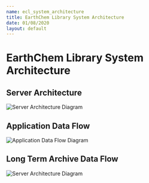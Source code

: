 ```yaml
---
name: ecl_system_architecture
title: EarthChem Library System Architecture 
date: 01/08/2020
layout: default
---
```


# EarthChem Library System Architecture
## Server Architecture
![Server Architecture Diagram](https://github.com/earthchem/ecl-doc/blob/gh-pages/arch_design/ECLSystemServerArchitecture.png)

## Application Data Flow
![Application Data Flow Diagram](https://github.com/earthchem/ecl-doc/blob/gh-pages/arch_design/ECLApplicationDataFlowDiagram.png)

## Long Term Archive Data Flow
![Server Architecture Diagram](https://github.com/earthchem/ecl-doc/blob/gh-pages/arch_design/ECL_Long_Term_Archive2.png)
